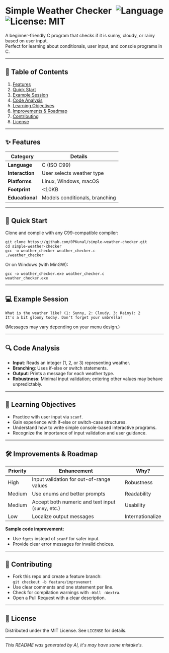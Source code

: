 # Simple Weather Checker &nbsp;![Language](https://img.shields.io/badge/language-C-blue) ![License: MIT](https://img.shields.io/badge/License-MIT-green.svg)

A beginner-friendly C program that checks if it is sunny, cloudy, or rainy based on user input.  
Perfect for learning about conditionals, user input, and console programs in C.

---

## 📑 Table of Contents
1. [Features](#features)
2. [Quick Start](#quick-start)
3. [Example Session](#example-session)
4. [Code Analysis](#code-analysis)
5. [Learning Objectives](#learning-objectives)
6. [Improvements & Roadmap](#improvements--roadmap)
7. [Contributing](#contributing)
8. [License](#license)

---

## ✨ Features

| Category        | Details                  |
|-----------------|--------------------------|
| **Language**    | C (ISO C99)              |
| **Interaction** | User selects weather type|
| **Platforms**   | Linux, Windows, macOS    |
| **Footprint**   |   &lt;10KB               |
| **Educational** | Models conditionals, branching|

---

## 🚀 Quick Start

Clone and compile with any C99-compatible compiler:

```
git clone https://github.com/0PKunal/simple-weather-checker.git
cd simple-weather-checker
gcc -o weather_checker weather_checker.c
./weather_checker
```
Or on Windows (with MinGW):
```
gcc -o weather_checker.exe weather_checker.c
weather_checker.exe
```

---

## 💻 Example Session

```
What is the weather like? (1: Sunny, 2: Cloudy, 3: Rainy): 2
It's a bit gloomy today. Don't forget your umbrella!
```
(Messages may vary depending on your menu design.)

---

## 🔍 Code Analysis

- **Input**: Reads an integer (1, 2, or 3) representing weather.
- **Branching**: Uses if-else or switch statements.
- **Output**: Prints a message for each weather type.
- **Robustness**: Minimal input validation; entering other values may behave unpredictably.

---

## 🎯 Learning Objectives

- Practice with user input via `scanf`.
- Gain experience with if-else or switch-case structures.
- Understand how to write simple console-based interactive programs.
- Recognize the importance of input validation and user guidance.

---

## 🛠️ Improvements & Roadmap

| Priority | Enhancement                                        | Why?             |
|----------|----------------------------------------------------|------------------|
| High     | Input validation for out-of-range values            | Robustness       |
| Medium   | Use enums and better prompts                        | Readability      |
| Medium   | Accept both numeric and text input (`sunny`, etc.)  | Usability        |
| Low      | Localize output messages                            | Internationalize|

**Sample code improvement:**
- Use `fgets` instead of `scanf` for safer input.
- Provide clear error messages for invalid choices.

---

## 🤝 Contributing

- Fork this repo and create a feature branch:  
  `git checkout -b feature/improvement`
- Use clear comments and one statement per line.
- Check for compilation warnings with `-Wall -Wextra`.
- Open a Pull Request with a clear description.

---

## 📄 License

Distributed under the MIT License. See `LICENSE` for details.

---

*This README was generated by AI, it's may have some mistake's.*
